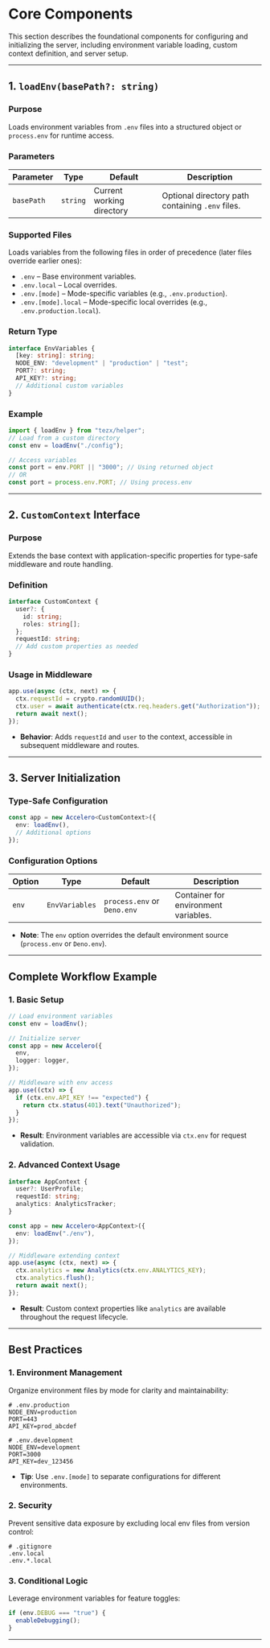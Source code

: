 # **Core Components**

This section describes the foundational components for configuring and initializing the server, including environment variable loading, custom context definition, and server setup.

---

## **1. `loadEnv(basePath?: string)`**

### **Purpose**

Loads environment variables from `.env` files into a structured object or `process.env` for runtime access.

### **Parameters**

| Parameter  | Type     | Default                   | Description                                      |
| ---------- | -------- | ------------------------- | ------------------------------------------------ |
| `basePath` | `string` | Current working directory | Optional directory path containing `.env` files. |

### **Supported Files**

Loads variables from the following files in order of precedence (later files override earlier ones):

- `.env` – Base environment variables.
- `.env.local` – Local overrides.
- `.env.[mode]` – Mode-specific variables (e.g., `.env.production`).
- `.env.[mode].local` – Mode-specific local overrides (e.g., `.env.production.local`).

### **Return Type**

```ts
interface EnvVariables {
  [key: string]: string;
  NODE_ENV: "development" | "production" | "test";
  PORT?: string;
  API_KEY?: string;
  // Additional custom variables
}
```

### **Example**

```ts
import { loadEnv } from "tezx/helper";
// Load from a custom directory
const env = loadEnv("./config");

// Access variables
const port = env.PORT || "3000"; // Using returned object
// OR
const port = process.env.PORT; // Using process.env
```

---

## **2. `CustomContext` Interface**

### **Purpose**

Extends the base context with application-specific properties for type-safe middleware and route handling.

### **Definition**

```ts
interface CustomContext {
  user?: {
    id: string;
    roles: string[];
  };
  requestId: string;
  // Add custom properties as needed
}
```

### **Usage in Middleware**

```ts
app.use(async (ctx, next) => {
  ctx.requestId = crypto.randomUUID();
  ctx.user = await authenticate(ctx.req.headers.get("Authorization"));
  return await next();
});
```

- **Behavior**: Adds `requestId` and `user` to the context, accessible in subsequent middleware and routes.

---

## **3. Server Initialization**

### **Type-Safe Configuration**

```ts
const app = new Accelero<CustomContext>({
  env: loadEnv(),
  // Additional options
});
```

### **Configuration Options**

| Option | Type           | Default                     | Description                          |
| ------ | -------------- | --------------------------- | ------------------------------------ |
| `env`  | `EnvVariables` | `process.env` or `Deno.env` | Container for environment variables. |

- **Note**: The `env` option overrides the default environment source (`process.env` or `Deno.env`).

---

## **Complete Workflow Example**

### **1. Basic Setup**

```ts
// Load environment variables
const env = loadEnv();

// Initialize server
const app = new Accelero({
  env,
  logger: logger,
});

// Middleware with env access
app.use((ctx) => {
  if (ctx.env.API_KEY !== "expected") {
    return ctx.status(401).text("Unauthorized");
  }
});
```

- **Result**: Environment variables are accessible via `ctx.env` for request validation.

### **2. Advanced Context Usage**

```ts
interface AppContext {
  user?: UserProfile;
  requestId: string;
  analytics: AnalyticsTracker;
}

const app = new Accelero<AppContext>({
  env: loadEnv("./env"),
});

// Middleware extending context
app.use(async (ctx, next) => {
  ctx.analytics = new Analytics(ctx.env.ANALYTICS_KEY);
  ctx.analytics.flush();
  return await next();
});
```

- **Result**: Custom context properties like `analytics` are available throughout the request lifecycle.

---

## **Best Practices**

### **1. Environment Management**

Organize environment files by mode for clarity and maintainability:

```plaintext
# .env.production
NODE_ENV=production
PORT=443
API_KEY=prod_abcdef

# .env.development
NODE_ENV=development
PORT=3000
API_KEY=dev_123456
```

- **Tip**: Use `.env.[mode]` to separate configurations for different environments.

### **2. Security**

Prevent sensitive data exposure by excluding local env files from version control:

```plaintext
# .gitignore
.env.local
.env.*.local
```

### **3. Conditional Logic**

Leverage environment variables for feature toggles:

```ts
if (env.DEBUG === "true") {
  enableDebugging();
}
```

---

